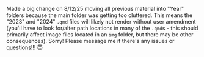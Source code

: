 Made a big change on 8/12/25 moving all previous material into "Year" folders because the main folder was getting too cluttered. This means the "2023" and "2024" `.qmd` files will likely not render without user amendment (you'll have to look for/alter path locations in many of the `.qmd`s - this should primarily affect image files located in an `img` folder, but there may be other consequences). Sorry! Please message me if there's any issues or questions!!! 😇 

